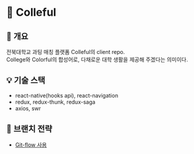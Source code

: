 # 🌈 Colleful

## 🌻 개요

전북대학교 과팅 매칭 플랫폼 Colleful의 client repo.  
College와 Colorful의 합성어로, 다채로운 대학 생활을 제공해 주겠다는 의미이다.

## 💡 기술 스택

- react-native(hooks api), react-navigation
- redux, redux-thunk, redux-saga
- axios, swr

## 🌴 브랜치 전략

* [Git-flow 사용](https://github.com/voiciphil/gitflow-tutorial)
